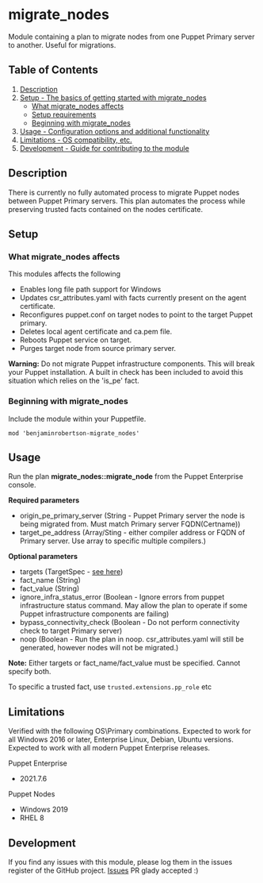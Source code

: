 # migrate_nodes

Module containing a plan to migrate nodes from one Puppet Primary server to another. Useful for migrations.

## Table of Contents

1. [Description](#description)
1. [Setup - The basics of getting started with migrate_nodes](#setup)
    * [What migrate_nodes affects](#what-migrate_nodes-affects)
    * [Setup requirements](#setup-requirements)
    * [Beginning with migrate_nodes](#beginning-with-migrate_nodes)
1. [Usage - Configuration options and additional functionality](#usage)
1. [Limitations - OS compatibility, etc.](#limitations)
1. [Development - Guide for contributing to the module](#development)

## Description

There is currently no fully automated process to migrate Puppet nodes between Puppet Primary servers. This plan automates the process while preserving trusted facts contained on the nodes certificate.

## Setup

### What migrate_nodes affects

This modules affects the following

* Enables long file path support for Windows
* Updates csr_attributes.yaml with facts currently present on the agent certificate.
* Reconfigures puppet.conf on target nodes to point to the target Puppet primary.
* Deletes local agent certificate and ca.pem file.
* Reboots Puppet service on target.
* Purges target node from source primary server.

**Warning:** Do not migrate Puppet infrastructure components. This will break your Puppet installation. A built in check has been included to avoid this situation which relies on the 'is_pe' fact.

### Beginning with migrate_nodes

Include the module within your Puppetfile. 

`mod 'benjaminrobertson-migrate_nodes'`

## Usage

Run the plan **migrate_nodes::migrate_node** from the Puppet Enterprise console.

**Required parameters**
- origin_pe_primary_server (String - Puppet Primary server the node is being migrated from. Must match Primary server FQDN(Certname))
- target_pe_address (Array/Sting - either compiler address or FQDN of Primary server. Use array to specific multiple compilers.)

**Optional parameters**
- targets (TargetSpec - [see here](https://www.puppet.com/docs/bolt/latest/bolt_types_reference.html#targetspec))
- fact_name (String)
- fact_value (String)
- ignore_infra_status_error (Boolean - Ignore errors from puppet infrastructure status command. May allow the plan to operate if some Puppet infrastructure components are failing)
- bypass_connectivity_check (Boolean - Do not perform connectivity check to target Primary server)
- noop (Boolean - Run the plan in noop. csr_attributes.yaml will still be generated, however nodes will not be migrated.)

**Note:** Either targets or fact_name/fact_value must be specified. Cannot specify both.

To specific a trusted fact, use `trusted.extensions.pp_role` etc

## Limitations

Verified with the following OS\Primary combinations. Expected to work for all Windows 2016 or later, Enterprise Linux, Debian, Ubuntu versions. Expected to work with all modern Puppet Enterprise releases.

Puppet Enterprise

* 2021.7.6

Puppet Nodes

* Windows 2019
* RHEL 8

## Development

If you find any issues with this module, please log them in the issues register of the GitHub project. [Issues][1]
PR glady accepted :)

[1]: https://github.com/benjamin-robertson/migrate_nodes/issues